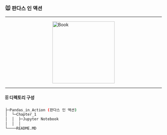 ### 🐭 판다스 인 액션

---
<img src="https://image.yes24.com/goods/112208378/XL.jpg" alt="Book" style="width: 200px; display: block; margin-left: auto; margin-right: auto;">

---
#### 🗄️ 디렉토리 구성
```sh
├─Pandas_in_Action (판다스 인 액션)
│  └─Chapter_1
│  │  ├─Jupyter Notebook
│  │  │      
└────README.MD
```

